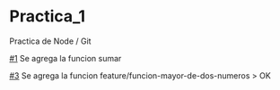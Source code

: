 # Practica_1
Practica de Node / Git

[#1](https://github.com/aficio3025/Practica_1/pull/1) Se agrega la funcion sumar

[#3](https://github.com/aficio3025/Practica_1/pull/3) Se agrega la funcion feature/funcion-mayor-de-dos-numeros > OK


